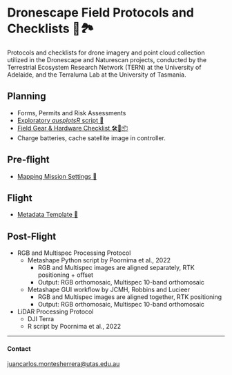 # Dronescape Field Protocols and Checklists 🚁🏞️

Protocols and checklists for drone imagery and point cloud collection utilized in the Dronescape and Naturescan projects, conducted by the Terrestrial Ecosystem Research Network (TERN) at the University of Adelaide, and the Terraluma Lab at the University of Tasmania.

## Planning

- Forms, Permits and Risk Assessments
- [Exploratory *ausplotsR* script 🔎](Files/ausplotsR_exploratory.R)
- [Field Gear & Hardware Checklist 🛠️🚁📦](Files/TERN-FieldGear-Checklist.md)
- Charge batteries, cache satellite image in controller.

## Pre-flight

- [Mapping Mission Settings 🚁](Files/TERN-Mapping-Mission-Settings.md)

## Flight

- [Metadata Template 📝](Files/TERN-Metadata-Drone-Flight.md)

## Post-Flight
- RGB and Multispec Processing Protocol
    - Metashape Python script by Poornima et al., 2022
        - RGB and Multispec images are aligned separately, RTK positioning + offset
        - Output: RGB orthomosaic, Multispec 10-band orthomosaic
    - Metashape GUI workflow by JCMH, Robbins and Lucieer
        - RGB and Multispec images are aligned together, RTK positioning
        - Output: RGB orthomosaic, Multispec 10-band orthomosaic
- LiDAR Processing Protocol
    - DJI Terra
    - R script by Poornima et al., 2022

---
#### Contact
juancarlos.montesherrera@utas.edu.au

